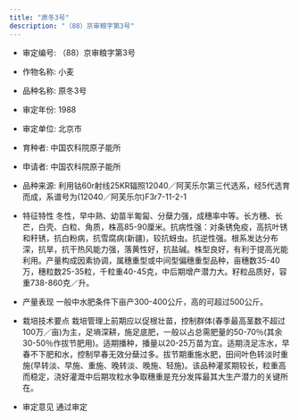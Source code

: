 ```yaml
---
title: "原冬3号"
description: "（88）京审粮字第3号"
---
```

* 审定编号:  （88）京审粮字第3号

*  作物名称:  小麦

*  品种名称:  原冬3号

*  审定年份:  1988

*  审定单位:  北京市

* 育种者:  中国农科院原子能所

*  申请者:  中国农科院原子能所

*  品种来源:  利用钴60r射线25KR辐照12040／阿芙乐尔第三代选系，经5代选育而成，系谱号为(12040／阿芙乐尔)F3r7-11-2-1

*  特征特性
冬性，早中熟、幼苗半匍匐、分蘖力强，成穗率中等。长方穗、长芒，白壳、白粒、角质，株高85-90厘米。抗病性强：对条锈免疫，高抗叶锈和秆锈，抗白粉病，抗雪腐病(新疆)，较抗蚜虫。抗逆性强。根系发达分布深，抗旱，抗干热风能力强，落黄性好，抗盐碱。株型良好，有利于提高光能利用。产量构成因素协调，属穗重型或中间型偏穗重型品种，亩穗数35-40万，穗粒数25-35粒，千粒重40-45克，中后期增产潜力大。籽粒品质好，容重738-860克／升。

*  产量表现
一般中水肥条件下亩产300-400公斤，高的可超过500公斤。

*  栽培技术要点
栽培管理上前期应以促根壮苗，控制群体(春季最高茎数不超过100万／亩)为主，足墒深耕，施足底肥，一般以占总需肥量的50-70％(其余30-50％作拔节肥用)。适期播种，播量以20-25万苗为宜。适期浇足冻水，早春不下肥和水，控制早春无效分蘖过多。拔节期重施水肥，田间叶色转淡时重施(早转淡、早施、重施、晚转淡、晚施、轻施)。该品种灌浆期较长，粒重高而稳定，浇好灌溉中后期攻粒水争取穗重是充分发挥最其大生产潜力的关键所在。

*  审定意见
通过审定
